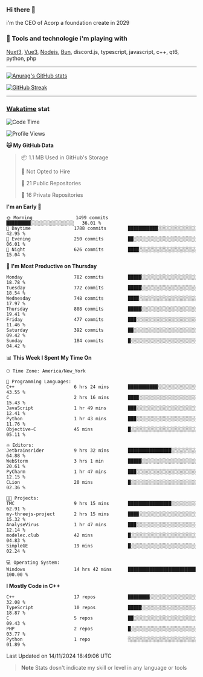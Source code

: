 ### Hi there 👋

i'm the CEO of Acorp a foundation create in 2029  

### 🧰 Tools and technologie i'm playing with

[Nuxt3](https://nuxt.com), [Vue3](https://vuejs.org/), [Nodejs](https://nodejs.org), [Bun](https://bun.sh/), discord.js, typescript, javascript, c++, qt6, python, php

---

[![Anurag's GitHub stats](https://github-readme-stats.vercel.app/api?username=ackimixs&show_icons=true&theme=github_dark&count_private=true)](https://www.ackimixs.xyz)

[![GitHub Streak](https://github-readme-streak-stats.herokuapp.com?user=Ackimixs&theme=github-dark-blue&date_format=j%20M%5B%20Y%5D&mode=weekly)](https://git.io/streak-stats)

---
 
 ### [Wakatime](https://wakatime.com/) stat

<!--START_SECTION:waka-->
![Code Time](http://img.shields.io/badge/Code%20Time-1%2C327%20hrs%2042%20mins-blue)

![Profile Views](http://img.shields.io/badge/Profile%20Views-1-blue)

**🐱 My GitHub Data** 

> 📦 1.1 MB Used in GitHub's Storage 
 > 
> 🚫 Not Opted to Hire
 > 
> 📜 21 Public Repositories 
 > 
> 🔑 16 Private Repositories 
 > 
**I'm an Early 🐤** 

```text
🌞 Morning                1499 commits        █████████░░░░░░░░░░░░░░░░   36.01 % 
🌆 Daytime                1788 commits        ███████████░░░░░░░░░░░░░░   42.95 % 
🌃 Evening                250 commits         ██░░░░░░░░░░░░░░░░░░░░░░░   06.01 % 
🌙 Night                  626 commits         ████░░░░░░░░░░░░░░░░░░░░░   15.04 % 
```
📅 **I'm Most Productive on Thursday** 

```text
Monday                   782 commits         █████░░░░░░░░░░░░░░░░░░░░   18.78 % 
Tuesday                  772 commits         █████░░░░░░░░░░░░░░░░░░░░   18.54 % 
Wednesday                748 commits         ████░░░░░░░░░░░░░░░░░░░░░   17.97 % 
Thursday                 808 commits         █████░░░░░░░░░░░░░░░░░░░░   19.41 % 
Friday                   477 commits         ███░░░░░░░░░░░░░░░░░░░░░░   11.46 % 
Saturday                 392 commits         ██░░░░░░░░░░░░░░░░░░░░░░░   09.42 % 
Sunday                   184 commits         █░░░░░░░░░░░░░░░░░░░░░░░░   04.42 % 
```


📊 **This Week I Spent My Time On** 

```text
🕑︎ Time Zone: America/New_York

💬 Programming Languages: 
C++                      6 hrs 24 mins       ███████████░░░░░░░░░░░░░░   43.55 % 
C                        2 hrs 16 mins       ████░░░░░░░░░░░░░░░░░░░░░   15.43 % 
JavaScript               1 hr 49 mins        ███░░░░░░░░░░░░░░░░░░░░░░   12.41 % 
Python                   1 hr 43 mins        ███░░░░░░░░░░░░░░░░░░░░░░   11.76 % 
Objective-C              45 mins             █░░░░░░░░░░░░░░░░░░░░░░░░   05.11 % 

🔥 Editors: 
Jetbrainsrider           9 hrs 32 mins       ████████████████░░░░░░░░░   64.88 % 
WebStorm                 3 hrs 1 min         █████░░░░░░░░░░░░░░░░░░░░   20.61 % 
PyCharm                  1 hr 47 mins        ███░░░░░░░░░░░░░░░░░░░░░░   12.15 % 
CLion                    20 mins             █░░░░░░░░░░░░░░░░░░░░░░░░   02.36 % 

🐱‍💻 Projects: 
TMC                      9 hrs 15 mins       ████████████████░░░░░░░░░   62.91 % 
my-threejs-project       2 hrs 15 mins       ████░░░░░░░░░░░░░░░░░░░░░   15.32 % 
AnalyseVirus             1 hr 47 mins        ███░░░░░░░░░░░░░░░░░░░░░░   12.14 % 
modelec.club             42 mins             █░░░░░░░░░░░░░░░░░░░░░░░░   04.83 % 
SimpleGE                 19 mins             █░░░░░░░░░░░░░░░░░░░░░░░░   02.24 % 

💻 Operating System: 
Windows                  14 hrs 42 mins      █████████████████████████   100.00 % 
```

**I Mostly Code in C++** 

```text
C++                      17 repos            ████████░░░░░░░░░░░░░░░░░   32.08 % 
TypeScript               10 repos            █████░░░░░░░░░░░░░░░░░░░░   18.87 % 
C                        5 repos             ██░░░░░░░░░░░░░░░░░░░░░░░   09.43 % 
PHP                      2 repos             █░░░░░░░░░░░░░░░░░░░░░░░░   03.77 % 
Python                   1 repo              ░░░░░░░░░░░░░░░░░░░░░░░░░   01.89 % 
```




 Last Updated on 14/11/2024 18:49:06 UTC
<!--END_SECTION:waka-->

> **Note**
> Stats dosn't indicate my skill or level in any language or tools
